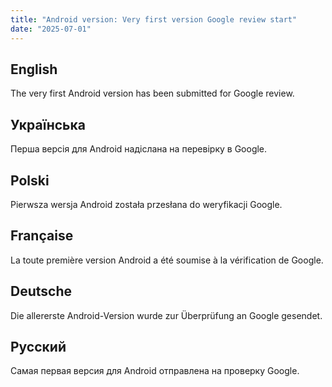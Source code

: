 ```yaml
---
title: "Android version: Very first version Google review start"
date: "2025-07-01"
---
```


## English

The very first Android version has been submitted for Google review.

## Українська

Перша версія для Android надіслана на перевірку в Google.

## Polski

Pierwsza wersja Android została przesłana do weryfikacji Google.

## Française

La toute première version Android a été soumise à la vérification de Google.

## Deutsche

Die allererste Android-Version wurde zur Überprüfung an Google gesendet.

## Русский

Самая первая версия для Android отправлена на проверку Google.

